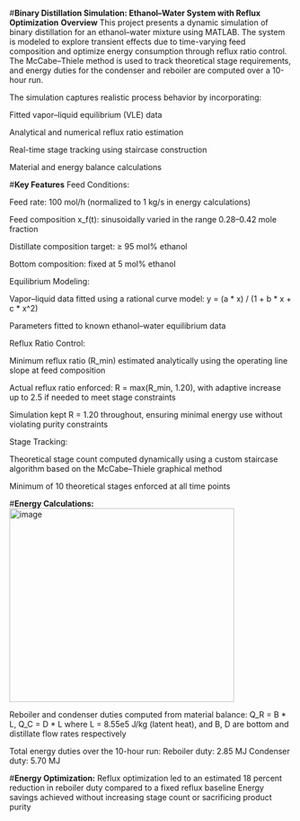 #**Binary Distillation Simulation: Ethanol–Water System with Reflux Optimization**
**Overview**
This project presents a dynamic simulation of binary distillation for an ethanol–water mixture using MATLAB. The system is modeled to explore transient effects due to time-varying feed composition and optimize energy consumption through reflux ratio control. The McCabe–Thiele method is used to track theoretical stage requirements, and energy duties for the condenser and reboiler are computed over a 10-hour run.

The simulation captures realistic process behavior by incorporating:

Fitted vapor–liquid equilibrium (VLE) data

Analytical and numerical reflux ratio estimation

Real-time stage tracking using staircase construction

Material and energy balance calculations

#**Key Features**
Feed Conditions:

Feed rate: 100 mol/h (normalized to 1 kg/s in energy calculations)

Feed composition x_f(t): sinusoidally varied in the range 0.28–0.42 mole fraction

Distillate composition target: ≥ 95 mol% ethanol

Bottom composition: fixed at 5 mol% ethanol

Equilibrium Modeling:

Vapor–liquid data fitted using a rational curve model:
y = (a * x) / (1 + b * x + c * x^2)

Parameters fitted to known ethanol–water equilibrium data

Reflux Ratio Control:

Minimum reflux ratio (R_min) estimated analytically using the operating line slope at feed composition

Actual reflux ratio enforced: R = max(R_min, 1.20), with adaptive increase up to 2.5 if needed to meet stage constraints

Simulation kept R = 1.20 throughout, ensuring minimal energy use without violating purity constraints

Stage Tracking:

Theoretical stage count computed dynamically using a custom staircase algorithm based on the McCabe–Thiele graphical method

Minimum of 10 theoretical stages enforced at all time points

#**Energy Calculations:**
<img width="400" height="344" alt="image" src="https://github.com/user-attachments/assets/3057f491-2020-4456-b74d-4db7f5f34d5c" />

Reboiler and condenser duties computed from material balance:
Q_R = B * L, Q_C = D * L
where L = 8.55e5 J/kg (latent heat), and B, D are bottom and distillate flow rates respectively

Total energy duties over the 10-hour run:
Reboiler duty: 2.85 MJ
Condenser duty: 5.70 MJ

#**Energy Optimization:**
Reflux optimization led to an estimated 18 percent reduction in reboiler duty compared to a fixed reflux baseline
Energy savings achieved without increasing stage count or sacrificing product purity
